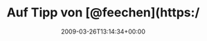 ---
retweeted: false
source: <a href="http://twitter.com" rel="nofollow">Twitter Web Client</a>
entities:
  hashtags: []
  symbols: []
  user_mentions:
  - name: Jana Hehr
    screen_name: feechen
    indices:
    - '13'
    - '21'
    id_str: '12409952'
    id: '12409952'
  urls: []
display_text_range:
- '0'
- '80'
favorite_count: '0'
id_str: '1394200582'
truncated: false
retweet_count: '0'
id: '1394200582'
created_at: Thu Mar 26 13:14:34 +0000 2009
favorited: false
full_text: Auf Tipp von [@feechen](https://twitter.com/feechen) hin das C64 Orchestra
  anhörn. Wirkt sogar gegen Erkältung.
lang: de
tags:
- pesos:twitter
date: '2009-03-26T13:14:34+00:00'
src: https://twitter.com/bascht/status/1394200582
original_url: https://twitter.com/bascht/status/1394200582
type: twitter_tweet
text: Auf Tipp von [@feechen](https://twitter.com/feechen) hin das C64 Orchestra anhörn.
  Wirkt sogar gegen Erkältung.
title: Auf Tipp von [@feechen](https:/

---